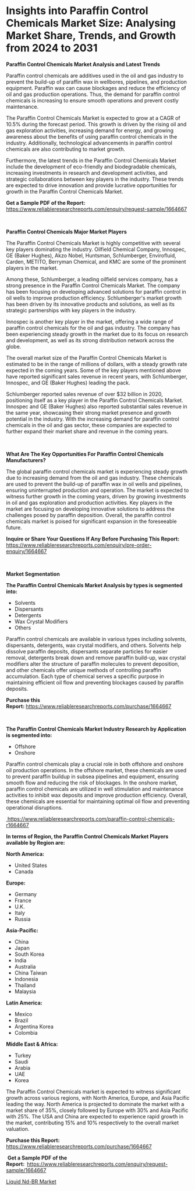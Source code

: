 <p><h1>Insights into Paraffin Control Chemicals Market Size: Analysing Market Share, Trends, and Growth from 2024 to 2031</h1></p><p><strong>Paraffin Control Chemicals Market Analysis and Latest Trends</strong></p>
<p><p>Paraffin control chemicals are additives used in the oil and gas industry to prevent the build-up of paraffin wax in wellbores, pipelines, and production equipment. Paraffin wax can cause blockages and reduce the efficiency of oil and gas production operations. Thus, the demand for paraffin control chemicals is increasing to ensure smooth operations and prevent costly maintenance.</p><p>The Paraffin Control Chemicals Market is expected to grow at a CAGR of 10.5% during the forecast period. This growth is driven by the rising oil and gas exploration activities, increasing demand for energy, and growing awareness about the benefits of using paraffin control chemicals in the industry. Additionally, technological advancements in paraffin control chemicals are also contributing to market growth.</p><p>Furthermore, the latest trends in the Paraffin Control Chemicals Market include the development of eco-friendly and biodegradable chemicals, increasing investments in research and development activities, and strategic collaborations between key players in the industry. These trends are expected to drive innovation and provide lucrative opportunities for growth in the Paraffin Control Chemicals Market.</p></p>
<p><strong>Get a Sample PDF of the Report:&nbsp;</strong> <a href="https://www.reliableresearchreports.com/enquiry/request-sample/1664667">https://www.reliableresearchreports.com/enquiry/request-sample/1664667</a></p>
<p>&nbsp;</p>
<p><strong>Paraffin Control Chemicals Major Market Players</strong></p>
<p><p>The Paraffin Control Chemicals Market is highly competitive with several key players dominating the industry. Oilfield Chemical Company, Innospec, GE (Baker Hughes), Akzo Nobel, Huntsman, Schlumberger, Envirofluid, Carden, METITO, Berryman Chemical, and KMC are some of the prominent players in the market. </p><p>Among these, Schlumberger, a leading oilfield services company, has a strong presence in the Paraffin Control Chemicals Market. The company has been focusing on developing advanced solutions for paraffin control in oil wells to improve production efficiency. Schlumberger's market growth has been driven by its innovative products and solutions, as well as its strategic partnerships with key players in the industry.</p><p>Innospec is another key player in the market, offering a wide range of paraffin control chemicals for the oil and gas industry. The company has been experiencing steady growth in the market due to its focus on research and development, as well as its strong distribution network across the globe.</p><p>The overall market size of the Paraffin Control Chemicals Market is estimated to be in the range of millions of dollars, with a steady growth rate expected in the coming years. Some of the key players mentioned above have reported significant sales revenue in recent years, with Schlumberger, Innospec, and GE (Baker Hughes) leading the pack.</p><p>Schlumberger reported sales revenue of over $32 billion in 2020, positioning itself as a key player in the Paraffin Control Chemicals Market. Innospec and GE (Baker Hughes) also reported substantial sales revenue in the same year, showcasing their strong market presence and growth potential in the industry. With the increasing demand for paraffin control chemicals in the oil and gas sector, these companies are expected to further expand their market share and revenue in the coming years.</p></p>
<p>&nbsp;</p>
<p><strong>What Are The Key Opportunities For Paraffin Control Chemicals Manufacturers?</strong></p>
<p><p>The global paraffin control chemicals market is experiencing steady growth due to increasing demand from the oil and gas industry. These chemicals are used to prevent the build-up of paraffin wax in oil wells and pipelines, ensuring uninterrupted production and operation. The market is expected to witness further growth in the coming years, driven by growing investments in oil and gas exploration and production activities. Key players in the market are focusing on developing innovative solutions to address the challenges posed by paraffin deposition. Overall, the paraffin control chemicals market is poised for significant expansion in the foreseeable future.</p></p>
<p><strong>Inquire or Share Your Questions If Any Before Purchasing This Report:</strong> <a href="https://www.reliableresearchreports.com/enquiry/pre-order-enquiry/1664667">https://www.reliableresearchreports.com/enquiry/pre-order-enquiry/1664667</a></p>
<p>&nbsp;</p>
<p><strong>Market Segmentation</strong></p>
<p><strong>The Paraffin Control Chemicals Market Analysis by types is segmented into:</strong></p>
<p><ul><li>Solvents</li><li>Dispersants</li><li>Detergents</li><li>Wax Crystal Modifiers</li><li>Others</li></ul></p>
<p><p>Paraffin control chemicals are available in various types including solvents, dispersants, detergents, wax crystal modifiers, and others. Solvents help dissolve paraffin deposits, dispersants separate particles for easier removal, detergents break down and remove paraffin build-up, wax crystal modifiers alter the structure of paraffin molecules to prevent deposition, and other chemicals offer unique methods of controlling paraffin accumulation. Each type of chemical serves a specific purpose in maintaining efficient oil flow and preventing blockages caused by paraffin deposits.</p></p>
<p><strong>Purchase this Report:&nbsp;</strong><a href="https://www.reliableresearchreports.com/purchase/1664667">https://www.reliableresearchreports.com/purchase/1664667</a></p>
<p>&nbsp;</p>
<p><strong>The Paraffin Control Chemicals Market Industry Research by Application is segmented into:</strong></p>
<p><ul><li>Offshore</li><li>Onshore</li></ul></p>
<p><p>Paraffin control chemicals play a crucial role in both offshore and onshore oil production operations. In the offshore market, these chemicals are used to prevent paraffin buildup in subsea pipelines and equipment, ensuring smooth flow and reducing the risk of blockages. In the onshore market, paraffin control chemicals are utilized in well stimulation and maintenance activities to inhibit wax deposits and improve production efficiency. Overall, these chemicals are essential for maintaining optimal oil flow and preventing operational disruptions.</p></p>
<p><a href="https://www.reliableresearchreports.com/paraffin-control-chemicals-r1664667">&nbsp;https://www.reliableresearchreports.com/paraffin-control-chemicals-r1664667</a></p>
<p><strong>In terms of Region, the Paraffin Control Chemicals Market Players available by Region are:</strong></p>
<p>
    <p> <strong> North America: </strong>
        <ul>
            <li>United States</li>
            <li>Canada</li>
        </ul>
        </p> 
    <p> <strong> Europe: </strong>
        <ul>
            <li>Germany</li>
            <li>France</li>
            <li>U.K.</li>
            <li>Italy</li>
            <li>Russia</li>
        </ul>
        </p> 
    <p> <strong> Asia-Pacific: </strong>
        <ul>
            <li>China</li>
            <li>Japan</li>
            <li>South Korea</li>
            <li>India</li>
            <li>Australia</li>
            <li>China Taiwan</li>
            <li>Indonesia</li>
            <li>Thailand</li>
            <li>Malaysia</li>
        </ul>
        </p> 
    <p> <strong> Latin America: </strong>
        <ul>
            <li>Mexico</li>
            <li>Brazil</li>
            <li>Argentina Korea</li>
            <li>Colombia</li>
        </ul>
        </p> 
    <p> <strong> Middle East & Africa: </strong>
        <ul>
            <li>Turkey</li>
            <li>Saudi</li>
            <li>Arabia</li>
            <li>UAE</li>
            <li>Korea</li>
        </ul>
    </p>
    </p>
<p><p>The Paraffin Control Chemicals market is expected to witness significant growth across various regions, with North America, Europe, and Asia Pacific leading the way. North America is projected to dominate the market with a market share of 35%, closely followed by Europe with 30% and Asia Pacific with 25%. The USA and China are expected to experience rapid growth in the market, contributing 15% and 10% respectively to the overall market valuation.</p></p>
<p><strong>Purchase this Report: </strong><a href="https://www.reliableresearchreports.com/purchase/1664667">https://www.reliableresearchreports.com/purchase/1664667</a></p>
<p>&nbsp;<strong>Get a Sample PDF of the Report:&nbsp;&nbsp;</strong><a href="https://www.reliableresearchreports.com/enquiry/request-sample/1664667">https://www.reliableresearchreports.com/enquiry/request-sample/1664667</a></p>
<p><strong></strong></p>
<p><p><a href="https://github.com/HowardDelgaXXfnf/Market-Research-Report-List-1/blob/main/liquid-nd-br-market.md">Liquid Nd-BR Market</a></p></p>